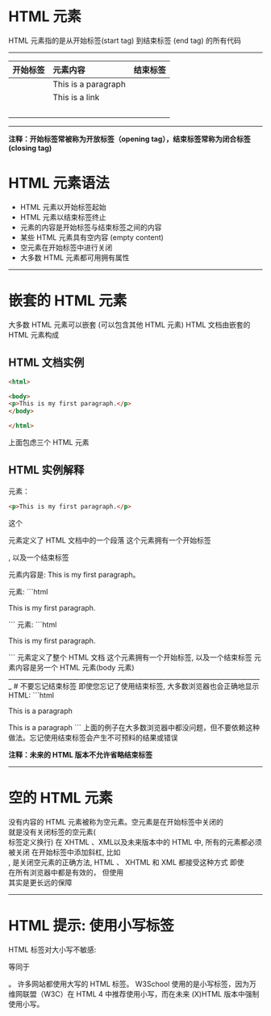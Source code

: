 # HTML 元素

HTML 元素指的是从开始标签(start tag) 到结束标签 (end tag) 的所有代码

_______________________________________________________________________________________
| 开始标签 | 元素内容 | 结束标签 |
| :------| :------| :------ |
| <p> | This is a paragraph | </p> |
| <a href="default.htm" > | This is a link | </a> |
| <br /> |                |                 |

_______________________________________________________________________________________
**注释：开始标签常被称为开放标签（opening tag），结束标签常称为闭合标签(closing tag)**


# HTML 元素语法
- HTML 元素以开始标签起始
- HTML 元素以结束标签终止
- 元素的内容是开始标签与结束标签之间的内容
- 某些 HTML 元素具有空内容 (empty content)
- 空元素在开始标签中进行关闭
- 大多数 HTML 元素都可用拥有属性

________________________________________________________________________________________
# 嵌套的 HTML 元素
大多数 HTML 元素可以嵌套 (可以包含其他 HTML 元素)
HTML 文档由嵌套的 HTML 元素构成

## HTML 文档实例
```html
<html>

<body>
<p>This is my first paragraph.</p>
</body>

</html>

```
上面包虑三个 HTML  元素

## HTML 实例解释
<p> 元素：

```html
<p>This is my first paragraph.</p>
```

这个<p>元素定义了 HTML 文档中的一个段落
这个元素拥有一个开始标签<p>, 以及一个结束标签 </p>
元素内容是: This is my first paragraph。

<body> 元素:
```html
<body>
<p> This is my first paragraph.</p>
</body>
```

<html> 元素:
```html
<html>
<body>
<p> This is my first paragraph. </P>
</body>
</html>
```

<html> 
元素定义了整个 HTML 文档
这个元素拥有一个开始标签<html>, 以及一个结束标签 </html>
元素内容是另一个 HTML 元素(body 元素)
_______________________________________________________________________________
# 不要忘记结束标签
即使您忘记了使用结束标签, 大多数浏览器也会正确地显示 HTML:
```html
<p> This is a paragraph
<p> This is a paragraph
```
上面的例子在大多数浏览器中都没问题，但不要依赖这种做法。忘记使用结束标签会产生不可预料的结果或错误

**注释：未来的 HTML 版本不允许省略结束标签**

_______________________________________________________________________________
# 空的 HTML 元素

没有内容的 HTML 元素被称为空元素。空元素是在开始标签中关闭的
<br> 就是没有关闭标签的空元素(<br>标签定义换行)
在 XHTML 、XML以及未来版本中的 HTML 中, 所有的元素都必须被关闭
在开始标签中添加斜杠, 比如<br />, 是关闭空元素的正确方法, HTML 、 XHTML 和 XML 都接受这种方式
即使 <br> 在所有浏览器中都是有效的， 但使用<br /> 其实是更长远的保障

________________________________________________________________________________
# HTML 提示: 使用小写标签
HTML 标签对大小写不敏感: <P> 等同于 <p>。 许多网站都使用大写的 HTML 标签。
W3School 使用的是小写标签，因为万维网联盟（W3C）在 HTML 4 中推荐使用小写，而在未来 (X)HTML 版本中强制使用小写。